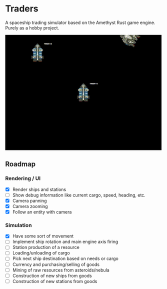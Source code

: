 # Traders
A spaceship trading simulator based on the Amethyst Rust game engine. Purely as a hobby project.

![Current state of the game](assets/state.gif)

## Roadmap

### Rendering / UI
- [x] Render ships and stations
- [ ] Show debug information like current cargo, speed, heading, etc.
- [x] Camera panning
- [x] Camera zooming
- [x] Follow an entity with camera

### Simulation
- [x] Have some sort of movement
- [ ] Implement ship rotation and main engine axis firing
- [ ] Station production of a resource
- [ ] Loading/unloading of cargo
- [ ] Pick next ship destination based on needs or cargo
- [ ] Currency and purchasing/selling of goods
- [ ] Mining of raw resources from asteroids/nebula
- [ ] Construction of new ships from goods
- [ ] Construction of new stations from goods